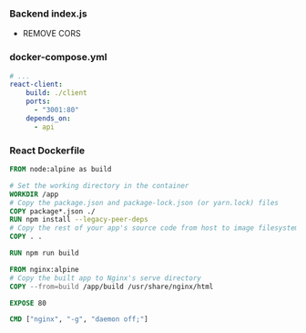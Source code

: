 ### Backend index.js
- REMOVE CORS

### docker-compose.yml

~~~yml
# ...
react-client:
    build: ./client
    ports:
      - "3001:80" 
    depends_on:
      - api 
~~~

### React Dockerfile
~~~Dockerfile
FROM node:alpine as build

# Set the working directory in the container
WORKDIR /app
# Copy the package.json and package-lock.json (or yarn.lock) files
COPY package*.json ./
RUN npm install --legacy-peer-deps
# Copy the rest of your app's source code from host to image filesystem.
COPY . .

RUN npm run build

FROM nginx:alpine
# Copy the built app to Nginx's serve directory
COPY --from=build /app/build /usr/share/nginx/html

EXPOSE 80

CMD ["nginx", "-g", "daemon off;"]
~~~

